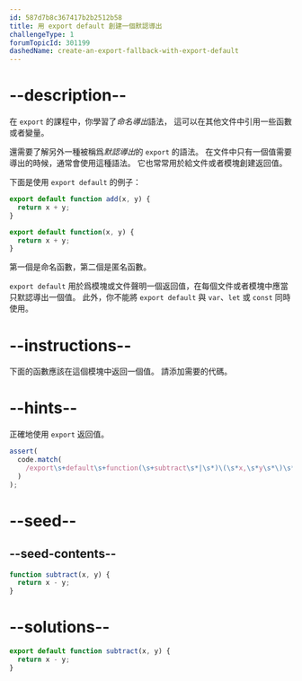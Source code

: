 ```yaml
---
id: 587d7b8c367417b2b2512b58
title: 用 export default 創建一個默認導出
challengeType: 1
forumTopicId: 301199
dashedName: create-an-export-fallback-with-export-default
---
```


# --description--

在 `export` 的課程中，你學習了<dfn>命名導出</dfn>語法， 這可以在其他文件中引用一些函數或者變量。

還需要了解另外一種被稱爲<dfn>默認導出</dfn>的 `export` 的語法。 在文件中只有一個值需要導出的時候，通常會使用這種語法。 它也常常用於給文件或者模塊創建返回值。

下面是使用 `export default` 的例子：

```js
export default function add(x, y) {
  return x + y;
}

export default function(x, y) {
  return x + y;
}
```

第一個是命名函數，第二個是匿名函數。

`export default` 用於爲模塊或文件聲明一個返回值，在每個文件或者模塊中應當只默認導出一個值。 此外，你不能將 `export default` 與 `var`、`let` 或 `const` 同時使用。

# --instructions--

下面的函數應該在這個模塊中返回一個值。 請添加需要的代碼。

# --hints--

正確地使用 `export` 返回值。

```js
assert(
  code.match(
    /export\s+default\s+function(\s+subtract\s*|\s*)\(\s*x,\s*y\s*\)\s*{/g
  )
);
```

# --seed--

## --seed-contents--

```js
function subtract(x, y) {
  return x - y;
}
```

# --solutions--

```js
export default function subtract(x, y) {
  return x - y;
}
```
